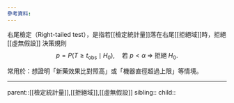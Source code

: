 ```yaml
---
參考資料:
---
```

右尾檢定（Right-tailed test），是指若[[檢定統計量]]落在右尾[[拒絕域]]時，拒絕[[虛無假設]]
決策規則  
$$
p = P(T\ge t_{\text{obs}}\mid H_0),\quad
\text{若 } p<\alpha\;\Rightarrow\;\text{拒絕 }H_0.
$$

常用於：想證明「新藥效果比對照高」或「機器直徑超過上限」等情境。
- - -
parent::[[檢定統計量]],[[拒絕域]],[[虛無假設]]
sibling::
child::